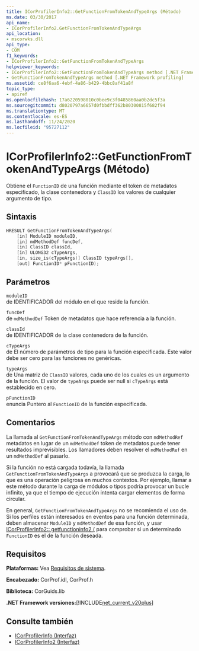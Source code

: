 ```yaml
---
title: ICorProfilerInfo2::GetFunctionFromTokenAndTypeArgs (Método)
ms.date: 03/30/2017
api_name:
- ICorProfilerInfo2.GetFunctionFromTokenAndTypeArgs
api_location:
- mscorwks.dll
api_type:
- COM
f1_keywords:
- ICorProfilerInfo2::GetFunctionFromTokenAndTypeArgs
helpviewer_keywords:
- ICorProfilerInfo2::GetFunctionFromTokenAndTypeArgs method [.NET Framework profiling]
- GetFunctionFromTokenAndTypeArgs method [.NET Framework profiling]
ms.assetid: ce8f6aa6-4ebf-4a86-b429-4bbc8af41a8f
topic_type:
- apiref
ms.openlocfilehash: 17a6220598010c0bee9c3f0485860aa0b2dc5f3a
ms.sourcegitcommit: d8020797a6657d0fbbdff362b80300815f682f94
ms.translationtype: MT
ms.contentlocale: es-ES
ms.lasthandoff: 11/24/2020
ms.locfileid: "95727112"
---
```

# <a name="icorprofilerinfo2getfunctionfromtokenandtypeargs-method"></a>ICorProfilerInfo2::GetFunctionFromTokenAndTypeArgs (Método)

Obtiene el `FunctionID` de una función mediante el token de metadatos especificado, la clase contenedora y `ClassID` los valores de cualquier argumento de tipo.  
  
## <a name="syntax"></a>Sintaxis  
  
```cpp  
HRESULT GetFunctionFromTokenAndTypeArgs(  
    [in] ModuleID moduleID,  
    [in] mdMethodDef funcDef,  
    [in] ClassID classId,  
    [in] ULONG32 cTypeArgs,  
    [in, size_is(cTypeArgs)] ClassID typeArgs[],  
    [out] FunctionID* pFunctionID);  
```  
  
## <a name="parameters"></a>Parámetros  

 `moduleID`  
 de IDENTIFICADOR del módulo en el que reside la función.  
  
 `funcDef`  
 de `mdMethodDef` Token de metadatos que hace referencia a la función.  
  
 `classId`  
 de IDENTIFICADOR de la clase contenedora de la función.  
  
 `cTypeArgs`  
 de El número de parámetros de tipo para la función especificada. Este valor debe ser cero para las funciones no genéricas.  
  
 `typeArgs`  
 de Una matriz de `ClassID` valores, cada uno de los cuales es un argumento de la función. El valor de `typeArgs` puede ser null si `cTypeArgs` está establecido en cero.  
  
 `pFunctionID`  
 enuncia Puntero al `FunctionID` de la función especificada.  
  
## <a name="remarks"></a>Comentarios  

 La llamada al `GetFunctionFromTokenAndTypeArgs` método con `mdMethodRef` metadatos en lugar de un `mdMethodDef` token de metadatos puede tener resultados imprevisibles. Los llamadores deben resolver el `mdMethodRef` en un `mdMethodDef` al pasarlo.  
  
 Si la función no está cargada todavía, la llamada `GetFunctionFromTokenAndTypeArgs` a provocará que se produzca la carga, lo que es una operación peligrosa en muchos contextos. Por ejemplo, llamar a este método durante la carga de módulos o tipos podría provocar un bucle infinito, ya que el tiempo de ejecución intenta cargar elementos de forma circular.  
  
 En general, `GetFunctionFromTokenAndTypeArgs` no se recomienda el uso de. Si los perfiles están interesados en eventos para una función determinada, deben almacenar `ModuleID` y `mdMethodDef` de esa función, y usar [ICorProfilerInfo2:: getfunctioninfo2 (](icorprofilerinfo2-getfunctioninfo2-method.md) para comprobar si un determinado `FunctionID` es el de la función deseada.  
  
## <a name="requirements"></a>Requisitos  

 **Plataformas:** Vea [Requisitos de sistema](../../get-started/system-requirements.md).  
  
 **Encabezado:** CorProf.idl, CorProf.h  
  
 **Biblioteca:** CorGuids.lib  
  
 **.NET Framework versiones:**[!INCLUDE[net_current_v20plus](../../../../includes/net-current-v20plus-md.md)]  
  
## <a name="see-also"></a>Consulte también

- [ICorProfilerInfo (Interfaz)](icorprofilerinfo-interface.md)
- [ICorProfilerInfo2 (Interfaz)](icorprofilerinfo2-interface.md)
